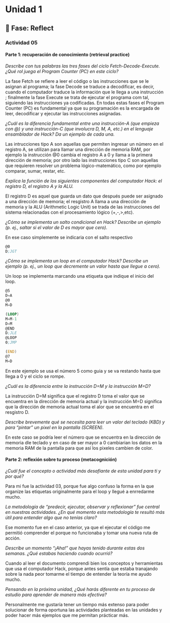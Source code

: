 # Unidad 1

## 🤔 Fase: Reflect

### Actividad 05 

#### Parte 1: recuperación de conocimiento (retrieval practice)

_Describe con tus palabras las tres fases del ciclo Fetch-Decode-Execute. ¿Qué rol juega el Program Counter (PC) en este ciclo?_

La fase Fetch se refiere a leer el código o las instrucciones que se le asignan al programa; la fase Decode se traduce a decodificar, es decir, cuando el computador traduce la información que le llega a una instrucción ; finalmente la fase Execute se trata de ejecutar el programa com tal, siguiendo las instrucciones ya codificadas. En todas estas fases el Program Counter (PC) es fundamental ya que su programación es la encargada de leer, decodificar y ejecutar las instrucciones asignadas.

_¿Cuál es la diferencia fundamental entre una instrucción-A (que empieza con @) y una instrucción-C (que involucra D, M, A, etc.) en el lenguaje ensamblador de Hack? Da un ejemplo de cada una._

Las intrucciones tipo A son aquellas que permiten ingresar un número en el registro A, se utilizan para llamar una dirección de memoria RAM, por ejemplo la instrucción @0 cambia el registro A a 0 y llama a la primera dirección de memoria; por otro lado las instrucciones tipo C son aquellas que requieren resolver un problema lógico-matemático, como por ejemplo comparar, sumar, restar, etc.  

_Explica la función de los siguientes componentes del computador Hack: el registro D, el registro A y la ALU._

El registro D es aquel que guarda un dato que después puede ser asignado a una dirección de memoria; el resgistro A llama a una dirección de memoria y la ALU (Arithmetic Logic Unit) se trada de las instrucciones del sistema relacionadas con el procesamiento lógico (+,-,>,etc).

_¿Cómo se implementa un salto condicional en Hack? Describe un ejemplo (p. ej., saltar si el valor de D es mayor que cero)._

En ese caso simplemente se indicaria con el salto respectivo 
``` asm
@0
D;JGT
```
_¿Cómo se implementa un loop en el computador Hack? Describe un ejemplo (p. ej., un loop que decremente un valor hasta que llegue a cero)._

Un loop se implementa marcando una etiqueta que indique el inicio del loop.

``` asm
@5
D=A
@0
M=D

(LOOP)
M=M-1
D=M
@END
D;JLE
@LOOP
0;JMP

(END)
@7
M=D
```
En este ejemplo se usa el número 5 como guia y se va restando hasta que llega a 0 y el ciclo se rompe.

_¿Cuál es la diferencia entre la instrucción D=M y la instrucción M=D?_

La instrucción D=M significa que el registro D toma el valor que se encuentra en la dirección de memoria actual y la instrucción M=D significa que la dirección de memoria actual toma el alor que se encuentra en el resgistro D.

_Describe brevemente qué se necesita para leer un valor del teclado (KBD) y para “pintar” un pixel en la pantalla (SCREEN)._

En este caso se podría leer el número que se encuentra en la dirección de memoria dle teclado y en caso de ser mayor a 0 cambiarian los datos en la memoria RAM de la pantalla para que así los pixeles cambien de color.

#### Parte 2: reflexión sobre tu proceso (metacognición)

_¿Cuál fue el concepto o actividad más desafiante de esta unidad para ti y por qué?_

Para mi fue la actividad 03, porque fue algo confuso la forma en la que organize las etiquetas originalmente para el loop y llegué a enrredarme mucho.

_La metodología de “predecir, ejecutar, observar y reflexionar” fue central en nuestras actividades. ¿En qué momento esta metodología te resultó más útil para entender algo que no tenías claro?_

Ese momento fue en el caso anterior, ya que el ejecutar el código me permitió comprender el porque no funcionaba y tomar una nueva ruta de acción.

_Describe un momento “¡Aha!” que hayas tenido durante estas dos semanas. ¿Qué estabas haciendo cuando ocurrió?_

Cuando al leer el documento comprendi bien los conceptos y herramientas que usa el computador Hack, porque antes sentía que estaba tranajando sobre la nada peor tomarme el tiempo de entender la teoría me ayudo mucho.

_Pensando en la próxima unidad, ¿Qué harás diferente en tu proceso de estudio para aprender de manera más efectiva?_

Personalmente me gustaría tener un tiempo más extenso para poder solucionar de forma oportuna las actividades planteadas en las unidades y poder hacer más ejemplos que me permitan prácticar más.
